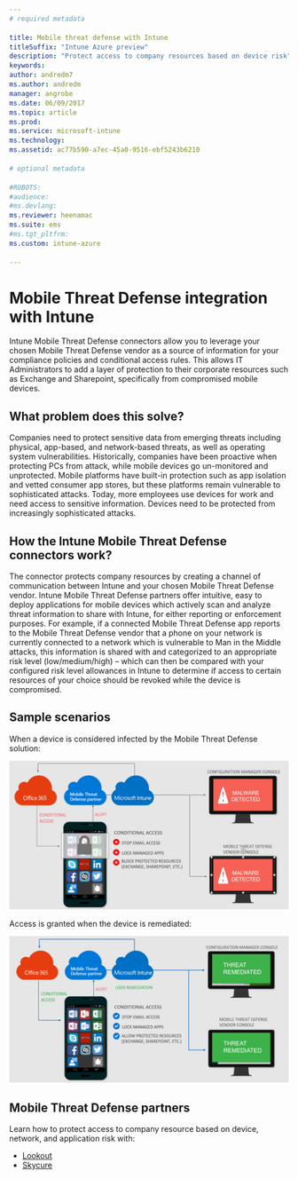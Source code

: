 ```yaml
---
# required metadata

title: Mobile threat defense with Intune
titleSuffix: "Intune Azure preview"
description: "Protect access to company resources based on device risk"
keywords:
author: andredm7
ms.author: andredm
manager: angrobe
ms.date: 06/09/2017
ms.topic: article
ms.prod:
ms.service: microsoft-intune
ms.technology:
ms.assetid: ac77b590-a7ec-45a0-9516-ebf5243b6210

# optional metadata

#ROBOTS:
#audience:
#ms.devlang:
ms.reviewer: heenamac
ms.suite: ems
#ms.tgt_pltfrm:
ms.custom: intune-azure

---
```


# Mobile Threat Defense integration with Intune


Intune Mobile Threat Defense connectors allow you to leverage your chosen Mobile Threat Defense vendor as a source of information for your compliance policies and conditional access rules. This allows IT Administrators to add a layer of protection to their corporate resources such as Exchange and Sharepoint, specifically from compromised mobile devices.

## What problem does this solve?

Companies need to protect sensitive data from emerging threats including physical, app-based, and network-based threats, as well as operating system vulnerabilities.
Historically, companies have been proactive when protecting PCs from attack, while mobile devices go un-monitored and unprotected. Mobile platforms have built-in protection such as app isolation and vetted consumer app stores, but these platforms remain vulnerable to sophisticated attacks. Today, more employees use devices for work and need access to sensitive information. Devices need to be protected from increasingly sophisticated attacks.

## How the Intune Mobile Threat Defense connectors work?

The connector protects company resources by creating a channel of communication between Intune and your chosen Mobile Threat Defense vendor. Intune Mobile Threat Defense partners offer intuitive, easy to deploy applications for mobile devices which actively scan and analyze threat information to share with Intune, for either reporting or enforcement purposes. For example, if a connected Mobile Threat Defense app reports to the Mobile Threat Defense vendor that a phone on your network is currently connected to a network which is vulnerable to Man in the Middle attacks, this information is shared with and categorized to an appropriate risk level (low/medium/high) – which can then be compared with your configured risk level allowances in Intune to determine if access to certain resources of your choice should be revoked while the device is compromised.

## Sample scenarios

When a device is considered infected by the Mobile Threat Defense solution:

![Mobile Threat Defense infected device](./media/MTD-image-1.png)

Access is granted when the device is remediated:

![Mobile Threat Defense Access granted](./media/MTD-image-2.png)

## Mobile Threat Defense partners

Learn how to protect access to company resource based on device, network, and application risk with:

- [Lookout](lookout-mobile-threat-defense-connector.md)
- [Skycure](skycure-mobile-threat-defense-connector.md)